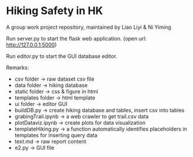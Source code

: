 # Hiking Safety in HK
A group work project repository, maintained by Liao Liyi & Ni Yiming 

Run server.py to start the flask web application. (open url: http://127.0.0.1:5000)

Run editor.py to start the GUI database editor.

Remarks:
- csv folder -> raw dataset csv file
- data folder -> hiking database
- static folder -> css & figure in html
- templates folder -> html template
- ui folder -> editor GUI
- buildDB.py -> create hiking database and tables, insert csv into tables
- grabingTrail.ipynb -> a web crawler to get trail.csv data
- plotDataviz.ipynb -> create plots for data visualization
- templateHiking.py -> a function automatically identifies placeholders in templates for inserting query data
- text.md -> raw report content
- e2.py -> GUI file
